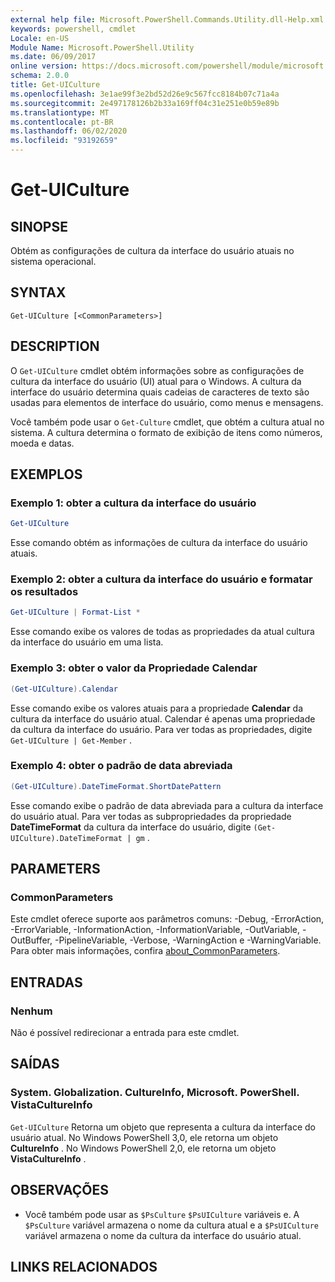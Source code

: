 ```yaml
---
external help file: Microsoft.PowerShell.Commands.Utility.dll-Help.xml
keywords: powershell, cmdlet
Locale: en-US
Module Name: Microsoft.PowerShell.Utility
ms.date: 06/09/2017
online version: https://docs.microsoft.com/powershell/module/microsoft.powershell.utility/get-uiculture?view=powershell-7.1&WT.mc_id=ps-gethelp
schema: 2.0.0
title: Get-UICulture
ms.openlocfilehash: 3e1ae99f3e2bd52d26e9c567fcc8184b07c71a4a
ms.sourcegitcommit: 2e497178126b2b33a169ff04c31e251e0b59e89b
ms.translationtype: MT
ms.contentlocale: pt-BR
ms.lasthandoff: 06/02/2020
ms.locfileid: "93192659"
---
```

# Get-UICulture

## SINOPSE
Obtém as configurações de cultura da interface do usuário atuais no sistema operacional.

## SYNTAX

```
Get-UICulture [<CommonParameters>]
```

## DESCRIPTION

O `Get-UICulture` cmdlet obtém informações sobre as configurações de cultura da interface do usuário (UI) atual para o Windows.
A cultura da interface do usuário determina quais cadeias de caracteres de texto são usadas para elementos de interface do usuário, como menus e mensagens.

Você também pode usar o `Get-Culture` cmdlet, que obtém a cultura atual no sistema.
A cultura determina o formato de exibição de itens como números, moeda e datas.

## EXEMPLOS

### Exemplo 1: obter a cultura da interface do usuário

```powershell
Get-UICulture
```

Esse comando obtém as informações de cultura da interface do usuário atuais.

### Exemplo 2: obter a cultura da interface do usuário e formatar os resultados

```powershell
Get-UICulture | Format-List *
```

Esse comando exibe os valores de todas as propriedades da atual cultura da interface do usuário em uma lista.

### Exemplo 3: obter o valor da Propriedade Calendar

```powershell
(Get-UICulture).Calendar
```

Esse comando exibe os valores atuais para a propriedade **Calendar** da cultura da interface do usuário atual.
Calendar é apenas uma propriedade da cultura da interface do usuário.
Para ver todas as propriedades, digite `Get-UICulture | Get-Member` .

### Exemplo 4: obter o padrão de data abreviada

```powershell
(Get-UICulture).DateTimeFormat.ShortDatePattern
```

Esse comando exibe o padrão de data abreviada para a cultura da interface do usuário atual.
Para ver todas as subpropriedades da propriedade **DateTimeFormat** da cultura da interface do usuário, digite `(Get-UICulture).DateTimeFormat | gm` .

## PARAMETERS

### CommonParameters

Este cmdlet oferece suporte aos parâmetros comuns: -Debug, -ErrorAction, -ErrorVariable, -InformationAction, -InformationVariable, -OutVariable, -OutBuffer, -PipelineVariable, -Verbose, -WarningAction e -WarningVariable. Para obter mais informações, confira [about_CommonParameters](../Microsoft.PowerShell.Core/About/about_CommonParameters.md).

## ENTRADAS

### Nenhum

Não é possível redirecionar a entrada para este cmdlet.

## SAÍDAS

### System. Globalization. CultureInfo, Microsoft. PowerShell. VistaCultureInfo

`Get-UICulture` Retorna um objeto que representa a cultura da interface do usuário atual.
No Windows PowerShell 3,0, ele retorna um objeto **CultureInfo** .
No Windows PowerShell 2,0, ele retorna um objeto **VistaCultureInfo** .

## OBSERVAÇÕES

- Você também pode usar as `$PsCulture` `$PsUICulture` variáveis e. A `$PsCulture` variável armazena o nome da cultura atual e a `$PsUICulture` variável armazena o nome da cultura da interface do usuário atual.

## LINKS RELACIONADOS

